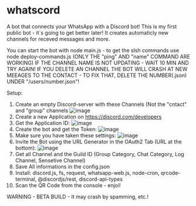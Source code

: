 # whatscord
A bot that connects your WhatsApp with a Discord bot!
This is my first public bot - it´s going to get better later!
It creates automaticly new channels for receved messages and more.

You can start the bot with node main.js - to get the slsh commands use node deploy-commands.js (ONLY THE "ping" AND "name" COMMAND ARE WORKING)
IF THE CHANNEL NAME IS NOT UPDATING - WAIT 10 MIN AND TRY AGAIN!
IF YOU DELETE AN CHANNEL THE BOT WILL CRASH AT NEW MEEAGES TO THE CONTACT - TO FIX THAT, DELETE THE NUMBER(.json) UNDER "/users/number.json"!

Setup:

1. Create an empty Discord-server with these Channels (Not the "cntact" and "group" channels ![image](https://user-images.githubusercontent.com/50715457/144756095-03d37d29-d295-4701-b22d-7dc72884c633.png)
2. Create a new Application on https://discord.com/developers
3. Get the Application ID: ![image](https://user-images.githubusercontent.com/50715457/144756186-8aba9ebd-8cfb-444e-a1a7-48e7c8c8274e.png)
4. Create the bot and get the Token: ![image](https://user-images.githubusercontent.com/50715457/144756266-12ebd9ff-c1b6-4898-baae-0e59fa4e184b.png)
5. Make sure you have taken these settings: ![image](https://user-images.githubusercontent.com/50715457/144756283-55bb617f-82dc-456e-b7aa-2410db353fab.png)
6. Invite the Bot using the URL Generator in the OAuth2 Tab (URL at the bottom): ![image](https://user-images.githubusercontent.com/50715457/144756303-2c106268-23a3-48f0-835e-f709aff300f7.png)
7. Get all Channel and the Guild ID (Group Category, Chat Category, Log Channel, Sensetive Channel)
8. Save All informations in the config.json
9. Install: discord.js, fs, request, whatsapp-web.js, node-cron, qrcode-terminal, @discordjs/rest, discord-api-types
10. Scan the QR Code from the console - enjoi!


WARNING - BETA BUILD - It may crash by spamming, etc.!
